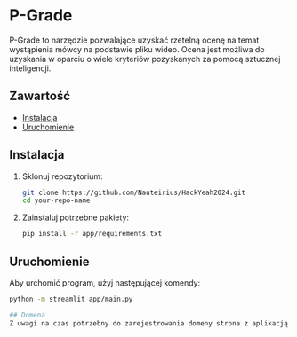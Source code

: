 # P-Grade

P-Grade to narzędzie pozwalające uzyskać rzetelną ocenę na temat wystąpienia mówcy na podstawie pliku wideo. Ocena jest możliwa do uzyskania w oparciu o wiele kryteriów pozyskanych za pomocą sztucznej inteligencji.

## Zawartość

- [Instalacja](#installation)
- [Uruchomienie](#usage)

## Instalacja

1. Sklonuj repozytorium:
    ```sh
    git clone https://github.com/Nauteirius/HackYeah2024.git
    cd your-repo-name
    ```

2. Zainstaluj potrzebne pakiety:
    ```sh
    pip install -r app/requirements.txt
    ```

## Uruchomienie

Aby urchomić program, użyj następującej komendy:
```sh
python -m streamlit app/main.py

## Domena
Z uwagi na czas potrzebny do zarejestrowania domeny strona z aplikacją (bobr.ovh) może być niedostępna przez najbliższe kilka godzin. W celu uzyskania dostępu do aplikacji sprawdź link (bobr.ovh) jeśli nie działą dowód istnienia domeny w Docer compose
